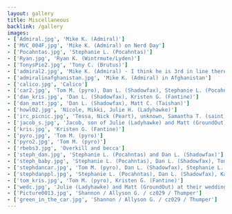 ```yaml
---
layout: gallery
title: Miscellaneous
backlink: /gallery
images:
- ['Admiral.jpg', 'Mike K. (Admiral)']
- ['MVC_004F.jpg', 'Mike K. (Admiral) on Nerd Day']
- ['Pocahntas.jpg', 'Stephanie L. (Pocahntas)']
- ['Ryan.jpg', 'Ryan K. (Wintrmute/Lyden)']
- ['TonysPie2.jpg', 'Tony C. (Brutus)']
- ['admiral2.jpg', 'Mike K. (Admiral) - I think he is 3rd in line there']
- ['admiralinafghanistan.jpg', 'Mike K. (Admiral) in Afghanistan']
- ['calico.jpg', 'Calico']
- ['car2.jpg', 'Tom M. (pyro), Dan L. (Shadowfax), Stephanie L. (Pocahntas)']
- ['dan_kris.jpg', 'Dan L. (Shadowfax), Kristen G. (Fantine)']
- ['dan_matt.jpg', 'Dan L. (Shadowfax), Matt C. (Taishan)']
- ['howl02.jpg', 'Nicole, Mikki, Julie H. (Ladyhawke)']
- ['irc_picnic.jpg', 'Tessa, Nick (Peart), unknown, Samantha T. (saint), Brad L. (Heretic)']
- ['jacob_s.jpg', 'Jacob, son of Julie (Ladyhawke) and Matt (GroundOut) S.']
- ['kris.jpg', 'Kristen G. (Fantine)']
- ['pyro.jpg', 'Tom M. (pyro)']
- ['pyro2.jpg', 'Tom M. (pyro)']
- ['rbebs3.jpg', 'Overkill and becca']
- ['steph_dan.jpg', 'Stephanie L. (Pocahntas) and Dan L. (Shadowfax)']
- ['steph_baby.jpg', 'Stephanie L. (Pocahntas), Dan L. (Shadowfax), Tom M. (pyro). The baby is Tommy, son of LVZ (Lizzie).']
- ['stephdancar.jpg', 'Tom M. (pyro), Dan L. (Shadowfax), Stephanie L. (Pocahntas)']
- ['stephdanppl.jpg', 'Stephanie L. (Pocahntas), Dan L. (Shadowfax), Kathryn S. (lenore), Elizabeth (ritzbit)']
- ['tom_kris.jpg', 'Tom M. (pyro), Kristen G. (Fantine)']
- ['wedc.jpg', 'Julie (Ladyhawke) and Matt (GroundOut) at their wedding']
- ['Picture0013.jpg', 'Shannon / Allyson G. / cz029 / Thumper']
- ['green_in_the_car.jpg', 'Shannon / Allyson G. / cz029 / Thumper']
---
```


